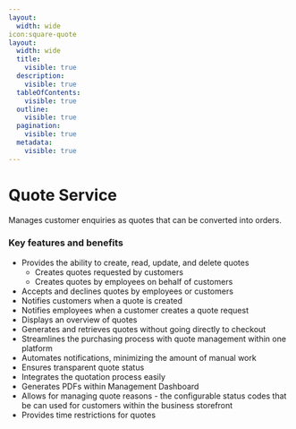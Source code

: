 ```yaml
---
layout:
  width: wide
icon:square-quote
layout:
  width: wide
  title:
    visible: true
  description:
    visible: true
  tableOfContents:
    visible: true
  outline:
    visible: true
  pagination:
    visible: true
  metadata:
    visible: true
---
```


# Quote Service

Manages customer enquiries as quotes that can be converted into orders.

### Key features and benefits

* Provides the ability to create, read, update, and delete quotes
  * Creates quotes requested by customers
  * Creates quotes by employees on behalf of customers
* Accepts and declines quotes by employees or customers
* Notifies customers when a quote is created
* Notifies employees when a customer creates a quote request
* Displays an overview of quotes
* Generates and retrieves quotes without going directly to checkout
* Streamlines the purchasing process with quote management within one platform
* Automates notifications, minimizing the amount of manual work
* Ensures transparent quote status
* Integrates the quotation process easily
* Generates PDFs within Management Dashboard
* Allows for managing quote reasons - the configurable status codes that be can used for customers within the business storefront
* Provides time restrictions for quotes&#x20;

